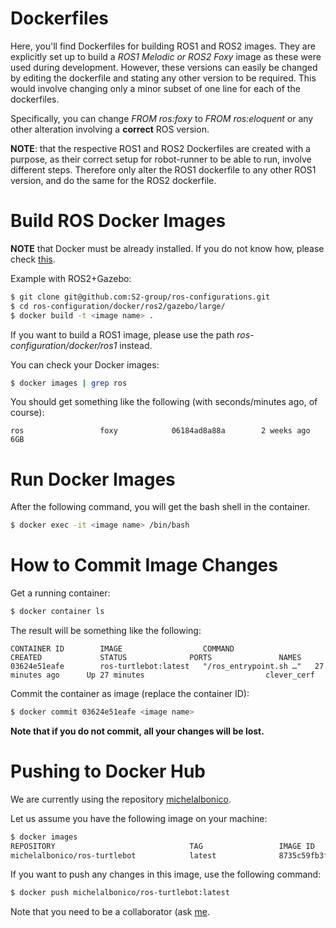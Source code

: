 
# Dockerfiles

Here, you'll find Dockerfiles for building ROS1 and ROS2 images. They are explicitly set up to build a *ROS1 Melodic or ROS2 Foxy* image as these were used during development. However, these versions can easily be changed by editing the dockerfile and stating any other version to be required. This would involve changing only a minor subset of one line for each of the dockerfiles. 

Specifically, you can change *FROM ros:foxy* to *FROM ros:eloquent* or any other alteration involving a **correct** ROS version. 

**NOTE**: that the respective ROS1 and ROS2 Dockerfiles are created with a purpose, as their correct setup for robot-runner to be able to run, involve different steps. Therefore only alter the ROS1 dockerfile to any other ROS1 version, and do the same for the ROS2 dockerfile.

# Build ROS Docker Images

**NOTE** that Docker must be already installed. If you do not know how, please check [this](https://docs.docker.com/engine/install/ubuntu/).

Example with ROS2+Gazebo: 
```bash
$ git clone git@github.com:S2-group/ros-configurations.git
$ cd ros-configuration/docker/ros2/gazebo/large/
$ docker build -t <image name> .
```
If you want to build a ROS1 image, please use the path *ros-configuration/docker/ros1* instead.

You can check your Docker images:

```bash
$ docker images | grep ros
```

You should get something like the following (with seconds/minutes ago, of course):

```
ros                 foxy            06184ad8a88a        2 weeks ago         6GB
```

# Run Docker Images

After the following command, you will get the bash shell in the container.

```bash
$ docker exec -it <image name> /bin/bash
```

# How to Commit Image Changes

Get a running container:

```bash
$ docker container ls
```

The result will be something like the following:

```
CONTAINER ID        IMAGE                  COMMAND                  CREATED             STATUS              PORTS               NAMES
03624e51eafe        ros-turtlebot:latest   "/ros_entrypoint.sh …"   27 minutes ago      Up 27 minutes                           clever_cerf
```

Commit the container as image (replace the container ID):
```bash
$ docker commit 03624e51eafe <image name>
```

<b>Note that if you do not commit, all your changes will be lost.</b>


# Pushing to Docker Hub

We are currently using the repository [michelalbonico](https://hub.docker.com/u/michelalbonico/).

Let us assume you have the following image on your machine:

```bash
$ docker images
REPOSITORY                              TAG                 IMAGE ID            CREATED             SIZE
michelalbonico/ros-turtlebot            latest              8735c59fb3fc        35 minutes ago      1.6GB
```

If you want to push any changes in this image, use the following command:

```bash
$ docker push michelalbonico/ros-turtlebot:latest
```
Note that you need to be a collaborator (ask [me](mailto:bsd.albonico@gmail.com).


